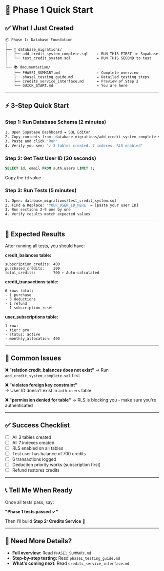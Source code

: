 # 🚀 Phase 1 Quick Start

## ✅ What I Just Created

```
📦 Phase 1: Database Foundation
│
├── 📄 database_migrations/
│   ├── add_credit_system_complete.sql    ← RUN THIS FIRST in Supabase
│   └── test_credit_system.sql            ← RUN THIS SECOND to test
│
└── 📚 documentation/
    ├── PHASE1_SUMMARY.md                 ← Complete overview
    ├── phase1_testing_guide.md           ← Detailed testing steps
    ├── credits_service_interface.md      ← Preview of Step 2
    └── QUICK_START.md                    ← You are here
```

---

## ⚡ 3-Step Quick Start

### Step 1: Run Database Schema (2 minutes)
```bash
1. Open Supabase Dashboard → SQL Editor
2. Copy contents from: database_migrations/add_credit_system_complete.sql
3. Paste and click "Run"
4. Verify you see: "✓ 3 tables created, 7 indexes, RLS enabled"
```

### Step 2: Get Test User ID (30 seconds)
```sql
SELECT id, email FROM auth.users LIMIT 1;
```
Copy the `id` value.

### Step 3: Run Tests (5 minutes)
```bash
1. Open: database_migrations/test_credit_system.sql
2. Find & Replace: 'YOUR_USER_ID_HERE' → [paste your user ID]
3. Run sections 2-9 one by one
4. Verify results match expected values
```

---

## 🎯 Expected Results

After running all tests, you should have:

**credit_balances table:**
```
subscription_credits: 400
purchased_credits:    300
total_credits:        700 ← Auto-calculated
```

**credit_transactions table:**
```
6 rows total:
- 1 purchase
- 3 deductions  
- 1 refund
- 1 subscription_reset
```

**user_subscriptions table:**
```
1 row:
- tier: pro
- status: active
- monthly_allocation: 400
```

---

## 🐛 Common Issues

**❌ "relation credit_balances does not exist"**
→ Run `add_credit_system_complete.sql` first

**❌ "violates foreign key constraint"**  
→ User ID doesn't exist in `auth.users` table

**❌ "permission denied for table"**
→ RLS is blocking you - make sure you're authenticated

---

## ✅ Success Checklist

- [ ] All 3 tables created
- [ ] All 7 indexes created  
- [ ] RLS enabled on all tables
- [ ] Test user has balance of 700 credits
- [ ] 6 transactions logged
- [ ] Deduction priority works (subscription first)
- [ ] Refund restores credits

---

## 📞 Tell Me When Ready

Once all tests pass, say:

**"Phase 1 tests passed ✓"**

Then I'll build **Step 2: Credits Service** 🎉

---

## 📖 Need More Details?

- **Full overview:** Read `PHASE1_SUMMARY.md`
- **Step-by-step testing:** Read `phase1_testing_guide.md`
- **What's coming next:** Read `credits_service_interface.md`






